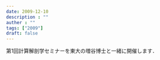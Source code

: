 ```yaml
---
date: 2009-12-10
description : ""
auther : ""
tags: ["2009"]
draft: false
---
```

第1回計算解剖学セミナーを東大の増谷博士と一緒に開催します．
